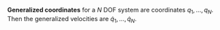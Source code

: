 **Generalized coordinates** for a $N$ DOF system are coordinates $q_1, \dots, q_N$. Then the generalized velocities are $\dot{q}_1, \dots, \dot{q}_N$.